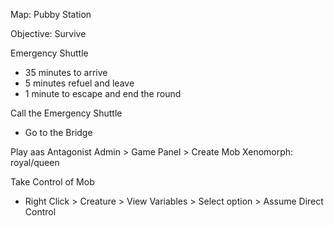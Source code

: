 
Map: Pubby Station

Objective: Survive

Emergency Shuttle
* 35 minutes to arrive
* 5 minutes refuel and leave
* 1 minute to escape and end the round

Call the Emergency Shuttle
* Go to the Bridge



Play aas Antagonist
Admin > Game Panel > Create Mob
	Xenomorph: royal/queen


Take Control of Mob
* Right Click > Creature > View Variables > Select option > Assume Direct Control


